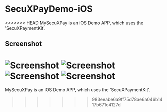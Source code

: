 # SecuXPayDemo-iOS

<<<<<<< HEAD
MySecuXPay is an iOS Demo APP, which uses the 'SecuXPaymentKit'. 

## Screenshot

![Screenshot](Screenshot/screenshot2.png)
![Screenshot](Screenshot/screenshot4.png)
![Screenshot](Screenshot/screenshot3.png)
![Screenshot](Screenshot/screenshot1.png)
=======
MySecuXPay is an iOS Demo APP, which uses the 'SecuXPaymentKit'.
>>>>>>> 983eeabe6a9ff75d78ae6a046b1417b671c4127d
